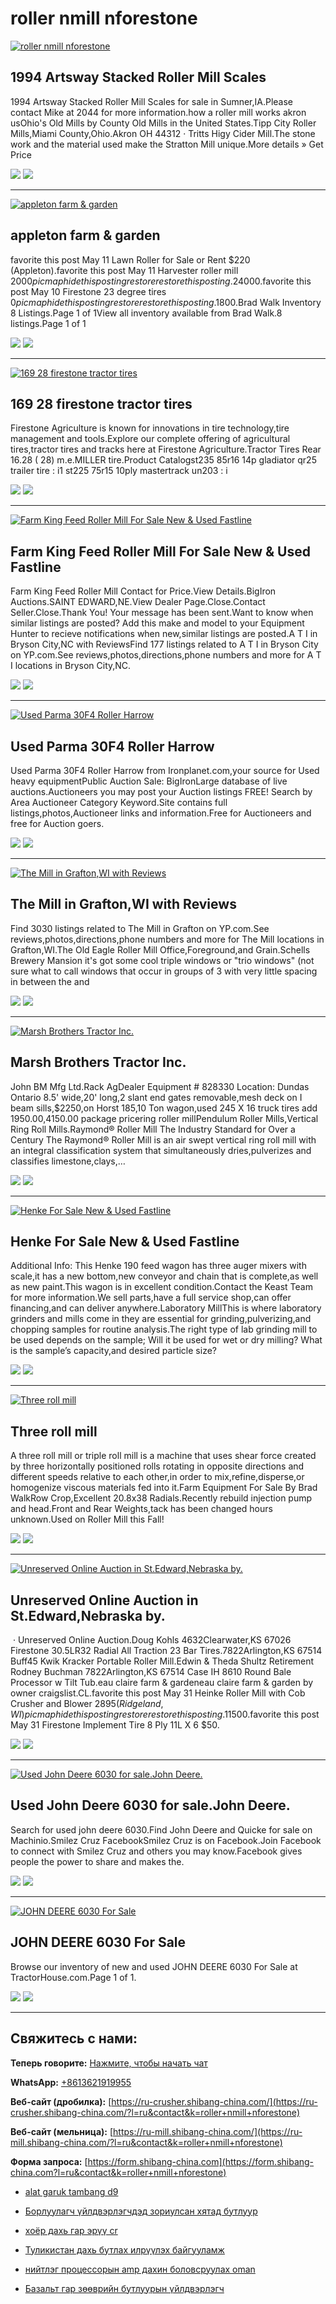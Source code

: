 # roller nmill nforestone

<a href="https://swt.shibang-china.com/?l=ru&img&k=roller+nmill+nforestone" target="_blank">![roller nmill nforestone](http://static.shibang-china.com/all-800x300/1429.jpg)</a>

## 1994 Artsway Stacked Roller Mill Scales
1994 Artsway Stacked Roller Mill Scales for sale in Sumner,IA.Please contact Mike at 2044 for more information.how a roller mill works akron usOhio's Old Mills by County Old Mills in the United States.Tipp City Roller Mills,Miami County,Ohio.Akron OH 44312 &#183; Tritts Higy Cider Mill.The stone work and the material used make the Stratton Mill unique.More details &#187; Get Price


<a href="https://whatsapp.shibangsoft.com/WhatsApp.php" target="_blank" title="WhatsApp">![](http://static.shibang-china.com/icon/whatsapp.png)</a> <a href="https://swt.shibang-china.com/?l=ru&icon&k=roller+nmill+nforestone" target="_blank">![](http://static.shibang-china.com/icon/chat-ru.png)</a>

---

<a href="https://swt.shibang-china.com/?l=ru&img&k=roller+nmill+nforestone" target="_blank">![appleton farm &amp; garden](http://static.shibang-china.com/all-800x300/218.jpg)</a>

## appleton farm &amp; garden
favorite this post May 11 Lawn Roller for Sale or Rent $220 (Appleton).favorite this post May 11 Harvester roller mill $2000 pic map hide this posting restore restore this posting.$24000.favorite this post May 10 Firestone 23 degree tires $0 pic map hide this posting restore restore this posting.$1800.Brad Walk Inventory 8 Listings.Page 1 of 1View all inventory available from Brad Walk.8 listings.Page 1 of 1


<a href="https://whatsapp.shibangsoft.com/WhatsApp.php" target="_blank" title="WhatsApp">![](http://static.shibang-china.com/icon/whatsapp.png)</a> <a href="https://swt.shibang-china.com/?l=ru&icon&k=roller+nmill+nforestone" target="_blank">![](http://static.shibang-china.com/icon/chat-ru.png)</a>

---

<a href="https://swt.shibang-china.com/?l=ru&img&k=roller+nmill+nforestone" target="_blank">![169 28 firestone tractor tires](http://static.shibang-china.com/all-800x300/932.jpg)</a>

## 169 28 firestone tractor tires
Firestone Agriculture is known for innovations in tire technology,tire management and tools.Explore our complete offering of agricultural tires,tractor tires and tracks here at Firestone Agriculture.Tractor Tires Rear 16.28 ( 28) m.e.MILLER tire.Product Catalogst235 85r16 14p gladiator qr25 trailer tire : i1 st225 75r15 10ply mastertrack un203 : i


<a href="https://whatsapp.shibangsoft.com/WhatsApp.php" target="_blank" title="WhatsApp">![](http://static.shibang-china.com/icon/whatsapp.png)</a> <a href="https://swt.shibang-china.com/?l=ru&icon&k=roller+nmill+nforestone" target="_blank">![](http://static.shibang-china.com/icon/chat-ru.png)</a>

---

<a href="https://swt.shibang-china.com/?l=ru&img&k=roller+nmill+nforestone" target="_blank">![Farm King Feed Roller Mill For Sale New &amp; Used Fastline](http://static.shibang-china.com/all-800x300/811.jpg)</a>

## Farm King Feed Roller Mill For Sale New &amp; Used Fastline
Farm King Feed Roller Mill Contact for Price.View Details.BigIron Auctions.SAINT EDWARD,NE.View Dealer Page.Close.Contact Seller.Close.Thank You! Your message has been sent.Want to know when similar listings are posted? Add this make and model to your Equipment Hunter to recieve notifications when new,similar listings are posted.A T I in Bryson City,NC with ReviewsFind 177 listings related to A T I in Bryson City on YP.com.See reviews,photos,directions,phone numbers and more for A T I locations in Bryson City,NC.


<a href="https://whatsapp.shibangsoft.com/WhatsApp.php" target="_blank" title="WhatsApp">![](http://static.shibang-china.com/icon/whatsapp.png)</a> <a href="https://swt.shibang-china.com/?l=ru&icon&k=roller+nmill+nforestone" target="_blank">![](http://static.shibang-china.com/icon/chat-ru.png)</a>

---

<a href="https://swt.shibang-china.com/?l=ru&img&k=roller+nmill+nforestone" target="_blank">![Used Parma 30F4 Roller Harrow](http://static.shibang-china.com/all-800x300/462.jpg)</a>

## Used Parma 30F4 Roller Harrow
Used Parma 30F4 Roller Harrow from Ironplanet.com,your source for Used heavy equipmentPublic Auction Sale: BigIronLarge database of live auctions.Auctioneers you may post your Auction listings FREE! Search by Area Auctioneer Category Keyword.Site contains full listings,photos,Auctioneer links and information.Free for Auctioneers and free for Auction goers.


<a href="https://whatsapp.shibangsoft.com/WhatsApp.php" target="_blank" title="WhatsApp">![](http://static.shibang-china.com/icon/whatsapp.png)</a> <a href="https://swt.shibang-china.com/?l=ru&icon&k=roller+nmill+nforestone" target="_blank">![](http://static.shibang-china.com/icon/chat-ru.png)</a>

---

<a href="https://swt.shibang-china.com/?l=ru&img&k=roller+nmill+nforestone" target="_blank">![The Mill in Grafton,WI with Reviews](http://static.shibang-china.com/all-800x300/403.jpg)</a>

## The Mill in Grafton,WI with Reviews
Find 3030 listings related to The Mill in Grafton on YP.com.See reviews,photos,directions,phone numbers and more for The Mill locations in Grafton,WI.The Old Eagle Roller Mill Office,Foreground,and Grain.Schells Brewery Mansion it's got some cool triple windows or &quot;trio windows&quot; (not sure what to call windows that occur in groups of 3 with very little spacing in between the and


<a href="https://whatsapp.shibangsoft.com/WhatsApp.php" target="_blank" title="WhatsApp">![](http://static.shibang-china.com/icon/whatsapp.png)</a> <a href="https://swt.shibang-china.com/?l=ru&icon&k=roller+nmill+nforestone" target="_blank">![](http://static.shibang-china.com/icon/chat-ru.png)</a>

---

<a href="https://swt.shibang-china.com/?l=ru&img&k=roller+nmill+nforestone" target="_blank">![Marsh Brothers Tractor Inc.](http://static.shibang-china.com/all-800x300/184.jpg)</a>

## Marsh Brothers Tractor Inc.
John BM Mfg Ltd.Rack AgDealer Equipment # 828330 Location: Dundas Ontario 8.5' wide,20' long,2 slant end gates removable,mesh deck on I beam sills,$2250,on Horst 185,10 Ton wagon,used 245 X 16 truck tires add $1950.00,$4150.00 package pricering roller millPendulum Roller Mills,Vertical Ring Roll Mills.Raymond&#174; Roller Mill The Industry Standard for Over a Century The Raymond&#174; Roller Mill is an air swept vertical ring roll mill with an integral classification system that simultaneously dries,pulverizes and classifies limestone,clays,…


<a href="https://whatsapp.shibangsoft.com/WhatsApp.php" target="_blank" title="WhatsApp">![](http://static.shibang-china.com/icon/whatsapp.png)</a> <a href="https://swt.shibang-china.com/?l=ru&icon&k=roller+nmill+nforestone" target="_blank">![](http://static.shibang-china.com/icon/chat-ru.png)</a>

---

<a href="https://swt.shibang-china.com/?l=ru&img&k=roller+nmill+nforestone" target="_blank">![Henke For Sale New &amp; Used Fastline](http://static.shibang-china.com/all-800x300/25.jpg)</a>

## Henke For Sale New &amp; Used Fastline
Additional Info: This Henke 190 feed wagon has three auger mixers with scale,it has a new bottom,new conveyor and chain that is complete,as well as new paint.This wagon is in excellent condition.Contact the Keast Team for more information.We sell parts,have a full service shop,can offer financing,and can deliver anywhere.Laboratory MillThis is where laboratory grinders and mills come in they are essential for grinding,pulverizing,and chopping samples for routine analysis.The right type of lab grinding mill to be used depends on the sample; Will it be used for wet or dry milling? What is the sample’s capacity,and desired particle size?


<a href="https://whatsapp.shibangsoft.com/WhatsApp.php" target="_blank" title="WhatsApp">![](http://static.shibang-china.com/icon/whatsapp.png)</a> <a href="https://swt.shibang-china.com/?l=ru&icon&k=roller+nmill+nforestone" target="_blank">![](http://static.shibang-china.com/icon/chat-ru.png)</a>

---

<a href="https://swt.shibang-china.com/?l=ru&img&k=roller+nmill+nforestone" target="_blank">![Three roll mill](http://static.shibang-china.com/all-800x300/267.jpg)</a>

## Three roll mill
A three roll mill or triple roll mill is a machine that uses shear force created by three horizontally positioned rolls rotating in opposite directions and different speeds relative to each other,in order to mix,refine,disperse,or homogenize viscous materials fed into it.Farm Equipment For Sale By Brad WalkRow Crop,Excellent 20.8x38 Radials.Recently rebuild injection pump and head.Front and Rear Weights,tack has been changed hours unknown.Used on Roller Mill this Fall!


<a href="https://whatsapp.shibangsoft.com/WhatsApp.php" target="_blank" title="WhatsApp">![](http://static.shibang-china.com/icon/whatsapp.png)</a> <a href="https://swt.shibang-china.com/?l=ru&icon&k=roller+nmill+nforestone" target="_blank">![](http://static.shibang-china.com/icon/chat-ru.png)</a>

---

<a href="https://swt.shibang-china.com/?l=ru&img&k=roller+nmill+nforestone" target="_blank">![Unreserved Online Auction in St.Edward,Nebraska by.](http://static.shibang-china.com/all-800x300/1363.jpg)</a>

## Unreserved Online Auction in St.Edward,Nebraska by.
&nbsp;&#0183;&#32;Unreserved Online Auction.Doug Kohls 4632Clearwater,KS 67026 Firestone 30.5LR32 Radial All Traction 23 Bar Tires.7822Arlington,KS 67514 Buff45 Kwik Kracker Portable Roller Mill.Edwin &amp; Theda Shultz Retirement Rodney Buchman 7822Arlington,KS 67514 Case IH 8610 Round Bale Processor w Tilt Tub.eau claire farm &amp; gardeneau claire farm &amp; garden by owner craigslist.CL.favorite this post May 31 Heinke Roller Mill with Cob Crusher and Blower $2895 (Ridgeland,WI) pic map hide this posting restore restore this posting.$11500.favorite this post May 31 Firestone Implement Tire 8 Ply 11L X 6 $50.


<a href="https://whatsapp.shibangsoft.com/WhatsApp.php" target="_blank" title="WhatsApp">![](http://static.shibang-china.com/icon/whatsapp.png)</a> <a href="https://swt.shibang-china.com/?l=ru&icon&k=roller+nmill+nforestone" target="_blank">![](http://static.shibang-china.com/icon/chat-ru.png)</a>

---

<a href="https://swt.shibang-china.com/?l=ru&img&k=roller+nmill+nforestone" target="_blank">![Used John Deere 6030 for sale.John Deere.](http://static.shibang-china.com/all-800x300/1347.jpg)</a>

## Used John Deere 6030 for sale.John Deere.
Search for used john deere 6030.Find John Deere and Quicke for sale on Machinio.Smilez Cruz FacebookSmilez Cruz is on Facebook.Join Facebook to connect with Smilez Cruz and others you may know.Facebook gives people the power to share and makes the.


<a href="https://whatsapp.shibangsoft.com/WhatsApp.php" target="_blank" title="WhatsApp">![](http://static.shibang-china.com/icon/whatsapp.png)</a> <a href="https://swt.shibang-china.com/?l=ru&icon&k=roller+nmill+nforestone" target="_blank">![](http://static.shibang-china.com/icon/chat-ru.png)</a>

---

<a href="https://swt.shibang-china.com/?l=ru&img&k=roller+nmill+nforestone" target="_blank">![JOHN DEERE 6030 For Sale](http://static.shibang-china.com/all-800x300/941.jpg)</a>

## JOHN DEERE 6030 For Sale
Browse our inventory of new and used JOHN DEERE 6030 For Sale at TractorHouse.com.Page 1 of 1.

<a href="https://whatsapp.shibangsoft.com/WhatsApp.php" target="_blank" title="WhatsApp">![](http://static.shibang-china.com/icon/whatsapp.png)</a> <a href="https://swt.shibang-china.com/?l=ru&icon&k=roller+nmill+nforestone" target="_blank">![](http://static.shibang-china.com/icon/chat-ru.png)</a>

---
## Свяжитесь с нами:

**Теперь говорите:** [Нажмите, чтобы начать чат](https://swt.shibang-china.com?l=ru&contact&k=roller+nmill+nforestone)

**WhatsApp:**  [+8613621919955](https://whatsapp.shibangsoft.com/WhatsApp.php)

**Веб-сайт (дробилка):** [https://ru-crusher.shibang-china.com/](https://ru-crusher.shibang-china.com/?l=ru&contact&k=roller+nmill+nforestone)

**Веб-сайт (мельница):** [https://ru-mill.shibang-china.com/](https://ru-mill.shibang-china.com/?l=ru&contact&k=roller+nmill+nforestone)

**Форма запроса:** [https://form.shibang-china.com](https://form.shibang-china.com?l=ru&contact&k=roller+nmill+nforestone)

* [alat garuk tambang d9](../130/alat%20garuk%20tambang%20d9.md)

* [Борлуулагч үйлдвэрлэгчдэд зориулсан хятад бутлуур](../129/%D0%91%D0%BE%D1%80%D0%BB%D1%83%D1%83%D0%BB%D0%B0%D0%B3%D1%87%20%D2%AF%D0%B9%D0%BB%D0%B4%D0%B2%D1%8D%D1%80%D0%BB%D1%8D%D0%B3%D1%87%D0%B4%D1%8D%D0%B4%20%D0%B7%D0%BE%D1%80%D0%B8%D1%83%D0%BB%D1%81%D0%B0%D0%BD%20%D1%85%D1%8F%D1%82%D0%B0%D0%B4%20%D0%B1%D1%83%D1%82%D0%BB%D1%83%D1%83%D1%80.md)

* [хоёр дахь гар эрүү cr](../130/%D1%85%D0%BE%D1%91%D1%80%20%D0%B4%D0%B0%D1%85%D1%8C%20%D0%B3%D0%B0%D1%80%20%D1%8D%D1%80%D2%AF%D2%AF%20cr.md)

* [Туликистан дахь бутлах илрүүлэх байгууламж](../128/%D0%A2%D1%83%D0%BB%D0%B8%D0%BA%D0%B8%D1%81%D1%82%D0%B0%D0%BD%20%D0%B4%D0%B0%D1%85%D1%8C%20%D0%B1%D1%83%D1%82%D0%BB%D0%B0%D1%85%20%D0%B8%D0%BB%D1%80%D2%AF%D2%AF%D0%BB%D1%8D%D1%85%20%D0%B1%D0%B0%D0%B9%D0%B3%D1%83%D1%83%D0%BB%D0%B0%D0%BC%D0%B6.md)

* [нийтлэг процессорын amp дахин боловсруулах oman](../127/%D0%BD%D0%B8%D0%B9%D1%82%D0%BB%D1%8D%D0%B3%20%D0%BF%D1%80%D0%BE%D1%86%D0%B5%D1%81%D1%81%D0%BE%D1%80%D1%8B%D0%BD%20amp%20%D0%B4%D0%B0%D1%85%D0%B8%D0%BD%20%D0%B1%D0%BE%D0%BB%D0%BE%D0%B2%D1%81%D1%80%D1%83%D1%83%D0%BB%D0%B0%D1%85%20oman.md)

* [Базальт гар зөөврийн бутлуурын үйлдвэрлэгч](../129/%D0%91%D0%B0%D0%B7%D0%B0%D0%BB%D1%8C%D1%82%20%D0%B3%D0%B0%D1%80%20%D0%B7%D3%A9%D3%A9%D0%B2%D1%80%D0%B8%D0%B9%D0%BD%20%D0%B1%D1%83%D1%82%D0%BB%D1%83%D1%83%D1%80%D1%8B%D0%BD%20%D2%AF%D0%B9%D0%BB%D0%B4%D0%B2%D1%8D%D1%80%D0%BB%D1%8D%D0%B3%D1%87.md)